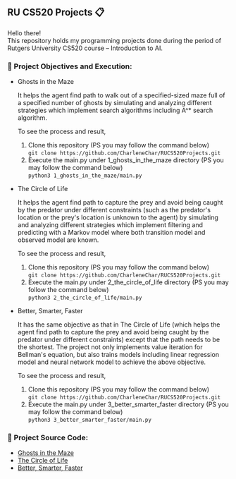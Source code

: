 ## RU CS520 Projects :clipboard:
Hello there!\
This repository holds my programming projects done during the period of Rutgers University CS520 course – Introduction to AI.


### :pushpin: Project Objectives and Execution:

* Ghosts in the Maze 

  It helps the agent find path to walk out of a specified-sized maze full of a specified number of ghosts by simulating and analyzing different strategies which implement search algorithms including A^* search algorithm.
  
  To see the process and result,
    1. Clone this repository (PS you may follow the command below) \
  `git clone https://github.com/CharleneChar/RUCS520Projects.git`
    2. Execute the main.py under 1_ghosts_in_the_maze directory (PS you may follow the command below) \
  `python3 1_ghosts_in_the_maze/main.py`

* The Circle of Life

  It helps the agent find path to capture the prey and avoid being caught by the predator under different constraints (such as the predator's location or the prey's location is unknown to the agent) by simulating and analyzing different strategies which implement filtering and predicting with a Markov model where both transition model and observed model are known.
  
  To see the process and result,
    1. Clone this repository (PS you may follow the command below) \
  `git clone https://github.com/CharleneChar/RUCS520Projects.git`
    2. Execute the main.py under 2_the_circle_of_life directory (PS you may follow the command below) \
  `python3 2_the_circle_of_life/main.py`

* Better, Smarter, Faster

  It has the same objective as that in The Circle of Life (which helps the agent find path to capture the prey and avoid being caught by the predator under different constraints) except that the path needs to be the shortest. The project not only implements value iteration for Bellman's equation, but also trains models including linear regression model and neural network model to achieve the above objective.

  To see the process and result,
    1. Clone this repository (PS you may follow the command below) \
  `git clone https://github.com/CharleneChar/RUCS520Projects.git`
    2. Execute the main.py under 3_better_smarter_faster directory (PS you may follow the command below) \
  `python3 3_better_smarter_faster/main.py`


### :pushpin: Project Source Code:
* [Ghosts in the Maze](https://github.com/CharleneChar/RUCS520Projects/blob/main/1_ghosts_in_the_maze/main.py)
* [The Circle of Life](https://github.com/CharleneChar/RUCS520Projects/blob/main/2_the_circle_of_life/main.py)
* [Better, Smarter, Faster](https://github.com/CharleneChar/RUCS520Projects/blob/main/3_better_smarter_faster/main.py)
